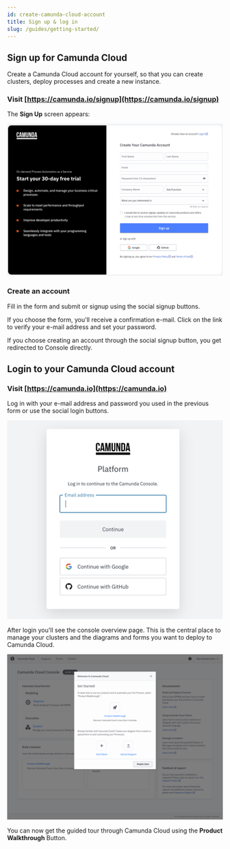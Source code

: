 ```yaml
---
id: create-camunda-cloud-account
title: Sign up & log in
slug: /guides/getting-started/
---
```


## Sign up for Camunda Cloud

Create a Camunda Cloud account for yourself, so that you can create clusters, deploy processes and create a new instance.

### Visit [https://camunda.io/signup](https://camunda.io/signup)

The **Sign Up** screen appears:

![signup](./img/signup.png)

### Create an account

Fill in the form and submit or signup using the social signup buttons.

If you choose the form, you'll receive a confirmation e-mail. Click on the link to verify your e-mail address and set your password.

If you choose creating an account through the social signup button, you get redirected to Console directly.

## Login to your Camunda Cloud account

### Visit [https://camunda.io](https://camunda.io)

Log in with your e-mail address and password you used in the previous form or use the social login buttons.

![login](./img/login.png)

After login you'll see the console overview page. This is the central place to manage your clusters and the diagrams and forms you want to deploy to Camunda Cloud.

![overview-gse](./img/home.png)

You can now get the guided tour through Camunda Cloud using the **Product Walkthrough** Button.
